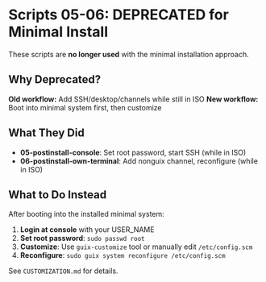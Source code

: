 # Scripts 05-06: DEPRECATED for Minimal Install

These scripts are **no longer used** with the minimal installation approach.

## Why Deprecated?

**Old workflow:** Add SSH/desktop/channels while still in ISO
**New workflow:** Boot into minimal system first, then customize

## What They Did

- **05-postinstall-console**: Set root password, start SSH (while in ISO)
- **06-postinstall-own-terminal**: Add nonguix channel, reconfigure (while in ISO)

## What to Do Instead

After booting into the installed minimal system:

1. **Login at console** with your USER_NAME
2. **Set root password**: `sudo passwd root`
3. **Customize**: Use `guix-customize` tool or manually edit `/etc/config.scm`
4. **Reconfigure**: `sudo guix system reconfigure /etc/config.scm`

See `CUSTOMIZATION.md` for details.

